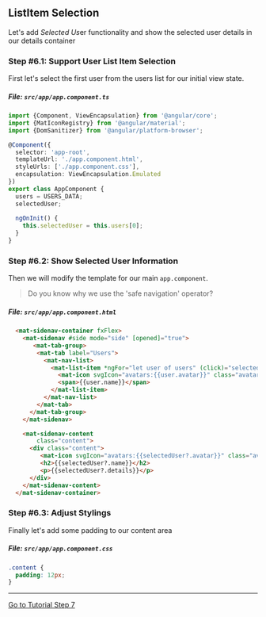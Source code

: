 ## ListItem Selection

Let's add *Selected Us*er functionality and show the selected user details in our details container

### Step #6.1: Support User List Item Selection

First let's select the first user from the users list for our initial view state.

##### File:  `src/app/app.component.ts`

```ts
import {Component, ViewEncapsulation} from '@angular/core';
import {MatIconRegistry} from '@angular/material';
import {DomSanitizer} from '@angular/platform-browser';

@Component({
  selector: 'app-root',
  templateUrl: './app.component.html',
  styleUrls: ['./app.component.css'],
  encapsulation: ViewEncapsulation.Emulated
})
export class AppComponent {
  users = USERS_DATA;
  selectedUser;
  
  ngOnInit() {
    this.selectedUser = this.users[0];
  }
}

```

### Step #6.2: Show Selected User Information

Then we will modify the template for our main `app.component`. 

> Do you know why we use the 'safe navigation' operator? 

##### File:  `src/app/app.component.html`

```html
  <mat-sidenav-container fxFlex>
    <mat-sidenav #side mode="side" [opened]="true">
       <mat-tab-group>
        <mat-tab label="Users">
          <mat-nav-list>
            <mat-list-item *ngFor="let user of users" (click)="selectedUser = user">
              <mat-icon svgIcon="avatars:{{user.avatar}}" class="avatar"></mat-icon>
              <span>{{user.name}}</span>
            </mat-list-item>
          </mat-nav-list>
        </mat-tab>
      </mat-tab-group>
    </mat-sidenav>

    <mat-sidenav-content 
        class="content">
      <div class="content">
         <mat-icon svgIcon="avatars:{{selectedUser?.avatar}}" class="avatar"></mat-icon>
         <h2>{{selectedUser?.name}}</h2>
         <p>{{selectedUser?.details}}</p>
      </div>
    </mat-sidenav-content>
  </mat-sidenav-container>
```

### Step #6.3: Adjust Stylings

Finally let's add some padding to our content area

##### File:  `src/app/app.component.css`

```css
.content {
  padding: 12px;
}
```

---

[Go to Tutorial Step 7](STEP_7.md)

